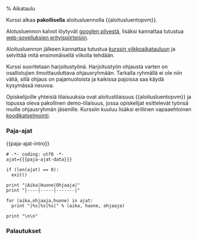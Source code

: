 % Aikataulu
<!-- order: 1 -->

Kurssi alkaa **pakollisella** aloitusluennolla {{aloitusluentopvm}}.

Alotusluennon kalvot löytyvät [googlen pilvestä](https://docs.google.com/presentation/d/1vKy0Kf6uFCz_2Gp0jTAyjCRrVl_yHBMg15IFzKRgr1k/pub?start=false&loop=false&delayms=3000), 
lisäksi kannattaa tutustua [web-sovelluksien erityispiirteisiin]({{rootdir}}web-sovelluksista.html).

Aloitusluennon jälkeen kannattaa tutustua 
[kurssin viikkoaikatauluun]({{rootdir}}aikataulu/viikkopalautukset/index.html) ja selvittää mitä ensimmäisellä viikolla tehdään.

Kurssi suoritetaan harjoitustyönä. Harjoitustyön ohjausta varten on
osallistujien ilmoittauduttava ohjausryhmään. Tarkalla
ryhmällä ei ole niin väliä, sillä ohjaus on pajamuotoista
ja kaikissa pajoissa saa käydä kysymässä neuvoa.

Opiskelijoille
yhteisiä tilaisuuksia ovat aloitustilaisuus {{aloitusluentopvm}} ja
lopussa oleva pakollinen demo-tilaisuus, jossa opiskelijat esittelevät työnsä muille
ohjausryhmän jäsenille. 
Kurssiin kuuluu lisäksi erillinen vapaaehtoinen [koodikatselmointi]({{rootdir}}aikataulu/koodikatselmointi.html).

### Paja-ajat

{{paja-ajat-intro}}

~~~~ {execute=python}
# -*- coding: utf8 -*-
ajat={{{paja-ajat-data}}}

if (len(ajat) == 0):
  exit()

print "|Aika|Huone|Ohjaaja|"
print "|----|-----|-------|"

for (aika,ohjaaja,huone) in ajat:
  print "|%s|%s|%s|" % (aika, huone, ohjaaja)

print "\n\n"

~~~~

### Palautukset

<include src="viikkopalautukset/index.markdown" />
